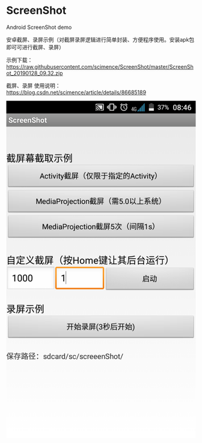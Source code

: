 # ScreenShot
Android ScreenShot demo

安卓截屏、录屏示例（对截屏录屏逻辑进行简单封装、方便程序使用。安装apk包即可可进行截屏、录屏）  

示例下载：https://raw.githubusercontent.com/scimence/ScreenShot/master/ScreenShot_20190128_09.32.zip

截屏、录屏 使用说明：https://blog.csdn.net/scimence/article/details/86685189

![输入图片说明](https://raw.githubusercontent.com/scimence/ScreenShot/master/2019-01-29_08.46.16_1.png "在这里输入图片标题")
